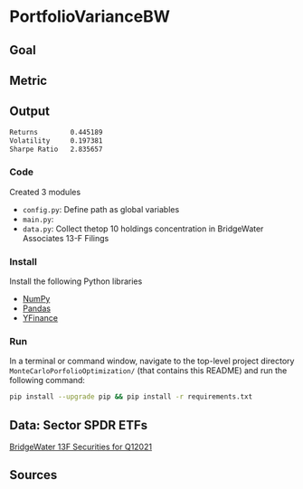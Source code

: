 # PortfolioVarianceBW

## Goal

## Metric

## Output
```bash
Returns        0.445189
Volatility     0.197381
Sharpe Ratio   2.835657

```

### Code
Created 3 modules
- `config.py`: Define path as global variables
- `main.py`: 
- `data.py`: Collect thetop 10 holdings concentration in BridgeWater Associates 13-F Filings

### Install
Install the following Python libraries
- [NumPy](http://www.numpy.org/)
- [Pandas](http://pandas.pydata.org)
- [YFinance](https://pypi.org/project/yfinance/)

### Run
In a terminal or command window, navigate to the top-level project directory `MonteCarloPorfolioOptimization/` (that contains this README) and run the following command:
```bash
pip install --upgrade pip && pip install -r requirements.txt
``` 
## Data: Sector SPDR ETFs
[BridgeWater 13F Securities for Q12021](https://whalewisdom.com/filer/bridgewater-associates-inc#tabholdings_tab_link)


## Sources
